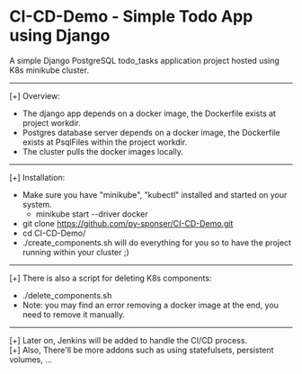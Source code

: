 # CI-CD-Demo - Simple Todo App using Django

A simple Django PostgreSQL todo_tasks application project hosted using K8s minikube cluster.

---
[+] Overview:
- The django app depends on a docker image, the Dockerfile exists at project workdir.
- Postgres database server depends on a docker image, the Dockerfile exists at PsqlFiles within the project workdir.
- The cluster pulls the docker images locally.
---
[+] Installation:
- Make sure you have "minikube", "kubectl" installed and started on your system.
  - minikube start --driver docker
- git clone https://github.com/py-sponser/CI-CD-Demo.git
- cd CI-CD-Demo/
- ./create_components.sh will do everything for you so to have the project running within your cluster ;)
---
[+] There is also a script for deleting K8s components:
- ./delete_components.sh
- Note: you may find an error removing a docker image at the end, you need to remove it manually.
---
[+] Later on, Jenkins will be added to handle the CI/CD process.<br>
[+] Also, There'll be more addons such as using statefulsets, persistent volumes, ...

